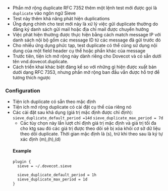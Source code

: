 - Phần mở rộng duplicate RFC 7352 thêm một lệnh test mới được gọi là `duplicate` vào ngôn ngữ Sieve
- Test này thêm khả năng phát hiện duplications
- Ứng dụng chính cho test mới này là xử lý việc gửi duplicate thường do đăng ký danh sách gửi mail hoặc địa chỉ mail được chuyển hướng
- Việc phát hiện thường được thực hiện bằng cách match message IP với danh sách nội bộ gồm các message ID từ các message đã gửi trước đó
- Cho nhiều ứng dụng phức tạp, test duplicate có thể cũng sử dụng nội dung của một field header cụ thể hoặc phần khác của message
- Trước tiên, tiện ích mở rộng này dành riêng cho Dovecot và có sẵn dưới tên vnd.dovecot.duplicate.
- Cách triển khai khác biệt đáng kể so với những gì hiện được xuất bản dưới dạng RFC 7353, nhưng phần mở rộng ban đầu vẫn được hỗ trợ để tương thích ngược
### Configuration
- Tiện ích duplicate có sẵn theo mặc định
- Tiện ích mở rộng duplicate có cài đặt cụ thể của riêng nó
- Các cài đặt sau khả dụng (giá trị mặc định được chỉ định):
  `sieve_duplicate_default_period =14d`
  `sieve_duplicate_max_period = 7d`
    - Các tùy chọn này lần lượt chỉ định giá trị mặc định và giá trị tối đa cho ktg sau đó các giá trị được theo dõi sẽ bị xóa khỏi cơ sở dữ liệu theo dõi duplicate. Thời gian mặc định là (s), trừ khi theo sau là ký tự xác định (m),(h),(d)
    #### Example
    ```
    plugin {
      sieve = ~/.dovecot.sieve
      
      sieve_duplicate_default_period = 1h
      sieve_duplicate_max_period = 1d
    }
    ```
